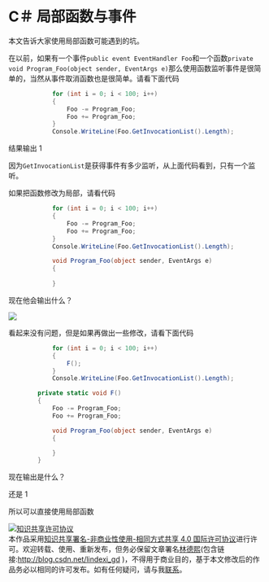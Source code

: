 # C＃ 局部函数与事件

本文告诉大家使用局部函数可能遇到的坑。

<!--more-->
<!-- CreateTime:2020/3/5 9:26:16 -->


在以前，如果有一个事件`public event EventHandler Foo`和一个函数`private void Program_Foo(object sender, EventArgs e)`那么使用函数监听事件是很简单的，当然从事件取消函数也是很简单。请看下面代码

```csharp
            for (int i = 0; i < 100; i++)
            {
                Foo -= Program_Foo;
                Foo += Program_Foo;
            }
            Console.WriteLine(Foo.GetInvocationList().Length);
```

结果输出 1

因为`GetInvocationList`是获得事件有多少监听，从上面代码看到，只有一个监听。

如果把函数修改为局部，请看代码

```csharp
            for (int i = 0; i < 100; i++)
            {
                Foo -= Program_Foo;
                Foo += Program_Foo;
            }
            Console.WriteLine(Foo.GetInvocationList().Length);

            void Program_Foo(object sender, EventArgs e)
            {
                
            }
```

现在他会输出什么？

![](http://image.acmx.xyz/34fdad35-5dfe-a75b-2b4b-8c5e313038e2%2F20171024152546.jpg)

看起来没有问题，但是如果再做出一些修改，请看下面代码

```csharp
            for (int i = 0; i < 100; i++)
            {
                F();
            }
            Console.WriteLine(Foo.GetInvocationList().Length);

        private static void F()
        {
            Foo -= Program_Foo;
            Foo += Program_Foo;

            void Program_Foo(object sender, EventArgs e)
            {

            }
        }
```

现在输出是什么？

还是 1

所以可以直接使用局部函数

<a rel="license" href="http://creativecommons.org/licenses/by-nc-sa/4.0/"><img alt="知识共享许可协议" style="border-width:0" src="https://licensebuttons.net/l/by-nc-sa/4.0/88x31.png" /></a><br />本作品采用<a rel="license" href="http://creativecommons.org/licenses/by-nc-sa/4.0/">知识共享署名-非商业性使用-相同方式共享 4.0 国际许可协议</a>进行许可。欢迎转载、使用、重新发布，但务必保留文章署名[林德熙](http://blog.csdn.net/lindexi_gd)(包含链接:http://blog.csdn.net/lindexi_gd )，不得用于商业目的，基于本文修改后的作品务必以相同的许可发布。如有任何疑问，请与我[联系](mailto:lindexi_gd@163.com)。